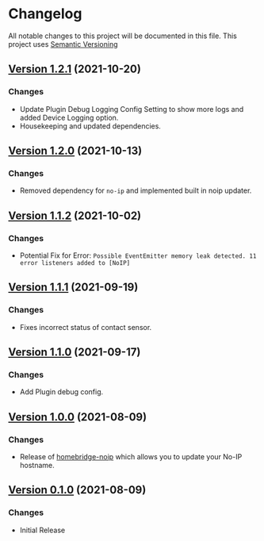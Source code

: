 # Changelog

All notable changes to this project will be documented in this file. This project uses [Semantic Versioning](https://semver.org/)

## [Version 1.2.1](https://github.com/donavanbecker/homebridge-noip/compare/v1.2.0...v1.2.1) (2021-10-20)

### Changes

- Update Plugin Debug Logging Config Setting to show more logs and added Device Logging option.
- Housekeeping and updated dependencies.

## [Version 1.2.0](https://github.com/donavanbecker/homebridge-noip/compare/v1.1.2...v1.2.0) (2021-10-13)

### Changes

- Removed dependency for `no-ip` and implemented built in noip updater.

## [Version 1.1.2](https://github.com/donavanbecker/homebridge-noip/compare/v1.1.1...v1.1.2) (2021-10-02)

### Changes

- Potential Fix for Error: ```Possible EventEmitter memory leak detected. 11 error listeners added to [NoIP]```

## [Version 1.1.1](https://github.com/donavanbecker/homebridge-noip/compare/v1.1.0...v1.1.1) (2021-09-19)

### Changes

- Fixes incorrect status of contact sensor.

## [Version 1.1.0](https://github.com/donavanbecker/homebridge-noip/compare/v1.0.0...v1.0.1) (2021-09-17)

### Changes

- Add Plugin debug config.

## [Version 1.0.0](https://github.com/donavanbecker/homebridge-noip/compare/v0.1.0...v1.0.0) (2021-08-09)

### Changes

- Release of [homebridge-noip](https://github.com/donavanbecker/homebridge-noip) which allows you to update your No-IP hostname.

## [Version 0.1.0](https://github.com/donavanbecker/homebridge-noip/compare/v0.1.0...v1.0.0) (2021-08-09)

### Changes

- Initial Release
